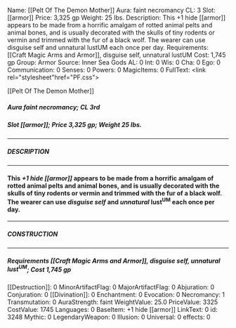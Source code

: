 Name: [[Pelt Of The Demon Mother]]
Aura: faint necromancy
CL: 3
Slot: [[armor]]
Price: 3,325 gp
Weight: 25 lbs.
Description: This +1 hide [[armor]] appears to be made from a horrific amalgam of rotted animal pelts and animal bones, and is usually decorated with the skulls of tiny rodents or vermin and trimmed with the fur of a black wolf. The wearer can use disguise self and unnatural lustUM each once per day.
Requirements: [[Craft Magic Arms and Armor]], disguise self, unnatural lustUM
Cost: 1,745 gp
Group: Armor
Source: Inner Sea Gods
AL: 0
Int: 0
Wis: 0
Cha: 0
Ego: 0
Communication: 0
Senses: 0
Powers: 0
MagicItems: 0
FullText: <link rel="stylesheet"href="PF.css"><div class="heading"><p class="alignleft">[[Pelt Of The Demon Mother]]</p><div style="clear: both;"></div></div><div><h5><b>Aura </b>faint necromancy; <b>CL </b>3rd</h5><h5><b>Slot </b>[[armor]]; <b>Price </b>3,325 gp; <b>Weight </b>25 lbs.</h5></div><hr/><div><h5><b>DESCRIPTION</b></h5></div><hr/><div><h4><p>This <i>+1 hide [[armor]]</i> appears to be made from a horrific amalgam of rotted animal pelts and animal bones, and is usually decorated with the skulls of tiny rodents or vermin and trimmed with the fur of a black wolf. The wearer can use <i>disguise self</i> and <i>unnatural</i> lust<sup>UM</sup> each once per day.</p></h4></div><hr/><div><h5><b>CONSTRUCTION</b></h5></div><hr/><div><h5><b>Requirements </b>[[Craft Magic Arms and Armor]], <i>disguise self</i>, <i>unnatural lust<sup>UM</sup></i>; <b>Cost </b>1,745 gp</h5></div>
[[Destruction]]: 0
MinorArtifactFlag: 0
MajorArtifactFlag: 0
Abjuration: 0
Conjuration: 0
[[Divination]]: 0
Enchantment: 0
Evocation: 0
Necromancy: 1
Transmutation: 0
AuraStrength: faint
WeightValue: 25.0
PriceValue: 3325
CostValue: 1745
Languages: 0
BaseItem: +1 hide [[armor]]
LinkText: 0
id: 3248
Mythic: 0
LegendaryWeapon: 0
Illusion: 0
Universal: 0
effects: 0
